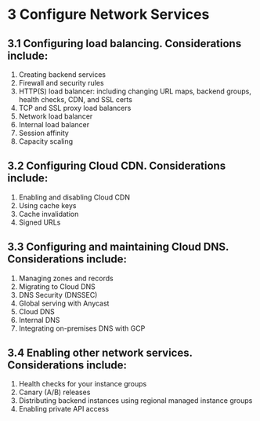 # 3 Configure Network Services

## 3.1 Configuring load balancing. Considerations include:

1. Creating backend services
1. Firewall and security rules
1. HTTP(S) load balancer: including changing URL maps, backend groups, health checks, CDN, and SSL certs
1. TCP and SSL proxy load balancers
1. Network load balancer
1. Internal load balancer
1. Session affinity
1. Capacity scaling

## 3.2 Configuring Cloud CDN. Considerations include:

1. Enabling and disabling Cloud CDN
1. Using cache keys
1. Cache invalidation
1. Signed URLs

## 3.3 Configuring and maintaining Cloud DNS. Considerations include:

1. Managing zones and records
1. Migrating to Cloud DNS
1. DNS Security (DNSSEC)
1. Global serving with Anycast
1. Cloud DNS
1. Internal DNS
1. Integrating on-premises DNS with GCP

## 3.4 Enabling other network services. Considerations include:

1. Health checks for your instance groups
1. Canary (A/B) releases
1. Distributing backend instances using regional managed instance groups
1. Enabling private API access